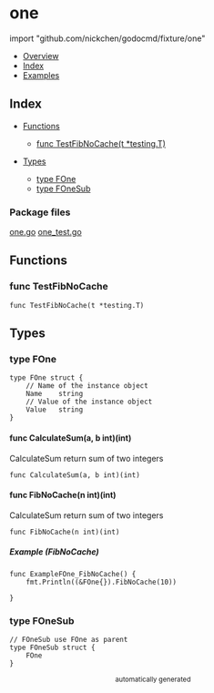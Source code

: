 # one

import "github.com/nickchen/godocmd/fixture/one"

- [Overview](#Overview)
- [Index](#Index)
- [Examples](#Examples)

## Index


* [Functions](#Functions)
    * [func TestFibNoCache(t *testing.T)](#func-testfibnocache)

* [Types](#Types)
    * [type FOne](#type-fone)
    * [type FOneSub](#type-fonesub)


### Package files

 [one.go](../../fixture/one/one.go)  [one_test.go](../../fixture/one/one_test.go) 



## Functions

### func TestFibNoCache

```
func TestFibNoCache(t *testing.T)
```




## Types

### type FOne
```
type FOne struct {
	// Name of the instance object
	Name	string
	// Value of the instance object
	Value	string
}
```
 

 



#### func CalculateSum(a, b int)(int)
CalculateSum return sum of two integers

```
func CalculateSum(a, b int)(int)
```
 

#### func FibNoCache(n int)(int)
CalculateSum return sum of two integers

```
func FibNoCache(n int)(int)
```


##### Example (FibNoCache)
```
func ExampleFOne_FibNoCache() {
	fmt.Println((&FOne{}).FibNoCache(10))

}
```
 
  


### type FOneSub
```
// FOneSub use FOne as parent
type FOneSub struct {
	FOne
}
```
 

 

 

 
 
<p align="center" ><small>automatically generated</small></p>
